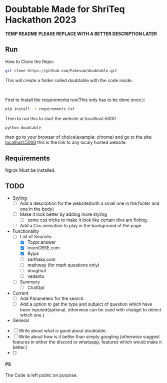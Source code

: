 # Doubtable Made for ShriTeq Hackathon 2023 

**TEMP README PLEASE REPLACE WITH A BETTER DESCRIPTION LATER**

## Run

How to Clone the Repo:
```bash
git clone https://github.com/Fakesum/doubtable.git
```
This will create a folder called doubtable with the code inside.

<br>

First to Install the requirements run(This only has to be done once.):
```bash
pip install -r requirements.txt
```

Then to run this to start the website at localhost:5000

```bash
python doubtable
```

then go to your browser of choice(example: chrome) and go to the site: [localhost:5000](http://localhost:5000)
this is the link to any localy hosted website.

## Requirements

Ngrok Must be installed.

## TODO

* Styling
    - [ ] Add a description for the website(both a small one in the footer and one in the body)
    - [ ] Make it look better by adding more styling
        - [ ] some css tricks to make it look like certain divs are floting.
    - [ ] Add a Css animation to play in the background of the page.
* Functionality
    - [ ] List of Sources:
        - [x] Toppr.answer
        - [x] learnCBSE.com
        - [x] Byjus
        - [ ] sarthaks.com
        - [ ] mathway (for math questions only)
        - [ ] dougtnut
        - [ ] vedantu
    - [ ] Summary
        - [ ] ChatGpt
* Current
    - [ ] Add Parameters for the search.
    - [ ] Add a option to get the type and subject of question which have been inputed(optional, otherwise can be used with chatgpt to detect which one.)

* General
- [ ] Write about what is good about doubtable.
- [ ] Write about how is it better than simply googling (otherwise suggest features in either the discord or whatsapp, features which would make it better.)
- [ ] 

#### PS
The Code is left public on purpose.